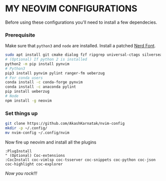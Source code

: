 # MY NEOVIM CONFIGURATIONS
Before using these configurations you'll need to install a few dependecies.

### Prerequisite
Make sure that `python3` and `node` are installed. Install a patched [Nerd Font](https://github.com/ryanoasis/nerd-fonts/tree/master/patched-fonts).
```sh
sudo apt install git cmake dialog fzf ripgrep universal-ctags silversearcher-ag fd-find
# (Optional) If python 2 is installed
python2 -m pip install pynvim
# Python3
pip3 install pynvim pylint ranger-fm ueberzug
# For conda users
conda install -c conda-forge pynvim
conda install -c anaconda pylint
pip install ueberzug
# Node
npm install -g neovim
```

### Set things up
```sh
git clone https://github.com/AkashKarnatak/nvim-config
mkdir -p ~/.config/
mv nvim-config ~/.config/nvim
```

Now fire up neovim and install all the plugins
```vim
:PlugInstall
" (Optional) Coc-extensions
:CocInstall coc-vimlsp coc-tsserver coc-snippets coc-python coc-json coc-highlight coc-explorer
```
_Now you rock!!!_

